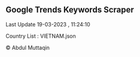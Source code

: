 

## Google Trends Keywords Scraper 
 
Last Update 19-03-2023 , 11:24:10

Country List :
VIETNAM.json



© Abdul Muttaqin 
